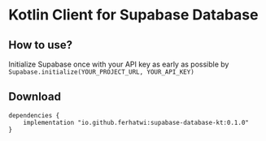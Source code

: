 # Kotlin Client for Supabase Database
## How to use?
Initialize Supabase once with your API key as early as possible by `Supabase.initialize(YOUR_PROJECT_URL, YOUR_API_KEY)`
## Download
```
dependencies {
    implementation "io.github.ferhatwi:supabase-database-kt:0.1.0"
}
```
